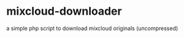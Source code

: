 mixcloud-downloader
===================

a simple php script to download mixcloud originals (uncompressed)

